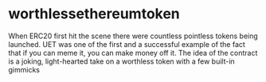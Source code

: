 # worthlessethereumtoken
When ERC20 first hit the scene there were countless pointless tokens being launched. UET was one of the first and a successful example of the fact that if you can meme it, you can make money off it. The idea of the contract is a joking, light-hearted take on a worthless token with a few built-in gimmicks
